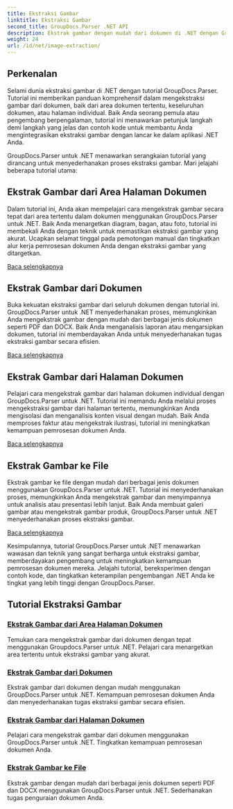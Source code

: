 ```yaml
---
title: Ekstraksi Gambar
linktitle: Ekstraksi Gambar
second_title: GroupDocs.Parser .NET API
description: Ekstrak gambar dengan mudah dari dokumen di .NET dengan GroupDocs.Parser. Tingkatkan kemampuan pemrosesan dokumen Anda dengan teknik ekstraksi gambar yang akurat.
weight: 24
url: /id/net/image-extraction/
---
```

## Perkenalan

Selami dunia ekstraksi gambar di .NET dengan tutorial GroupDocs.Parser. Tutorial ini memberikan panduan komprehensif dalam mengekstraksi gambar dari dokumen, baik dari area dokumen tertentu, keseluruhan dokumen, atau halaman individual. Baik Anda seorang pemula atau pengembang berpengalaman, tutorial ini menawarkan petunjuk langkah demi langkah yang jelas dan contoh kode untuk membantu Anda mengintegrasikan ekstraksi gambar dengan lancar ke dalam aplikasi .NET Anda.

GroupDocs.Parser untuk .NET menawarkan serangkaian tutorial yang dirancang untuk menyederhanakan proses ekstraksi gambar. Mari jelajahi beberapa tutorial utama:

## Ekstrak Gambar dari Area Halaman Dokumen
Dalam tutorial ini, Anda akan mempelajari cara mengekstrak gambar secara tepat dari area tertentu dalam dokumen menggunakan GroupDocs.Parser untuk .NET. Baik Anda menargetkan diagram, bagan, atau foto, tutorial ini membekali Anda dengan teknik untuk memastikan ekstraksi gambar yang akurat. Ucapkan selamat tinggal pada pemotongan manual dan tingkatkan alur kerja pemrosesan dokumen Anda dengan ekstraksi gambar yang ditargetkan.

[Baca selengkapnya](./extract-images-from-document-page-area/)

## Ekstrak Gambar dari Dokumen
Buka kekuatan ekstraksi gambar dari seluruh dokumen dengan tutorial ini. GroupDocs.Parser untuk .NET menyederhanakan proses, memungkinkan Anda mengekstrak gambar dengan mudah dari berbagai jenis dokumen seperti PDF dan DOCX. Baik Anda menganalisis laporan atau mengarsipkan dokumen, tutorial ini memberdayakan Anda untuk menyederhanakan tugas ekstraksi gambar secara efisien.

[Baca selengkapnya](./extract-images-from-document/)

## Ekstrak Gambar dari Halaman Dokumen
Pelajari cara mengekstrak gambar dari halaman dokumen individual dengan GroupDocs.Parser untuk .NET. Tutorial ini memandu Anda melalui proses mengekstraksi gambar dari halaman tertentu, memungkinkan Anda mengisolasi dan menganalisis konten visual dengan mudah. Baik Anda memproses faktur atau mengekstrak ilustrasi, tutorial ini meningkatkan kemampuan pemrosesan dokumen Anda.

[Baca selengkapnya](./extract-images-from-document-page/)

## Ekstrak Gambar ke File
Ekstrak gambar ke file dengan mudah dari berbagai jenis dokumen menggunakan GroupDocs.Parser untuk .NET. Tutorial ini menyederhanakan proses, memungkinkan Anda mengekstrak gambar dan menyimpannya untuk analisis atau presentasi lebih lanjut. Baik Anda membuat galeri gambar atau mengekstrak gambar produk, GroupDocs.Parser untuk .NET menyederhanakan proses ekstraksi gambar.

[Baca selengkapnya](./extract-images-to-files/)

Kesimpulannya, tutorial GroupDocs.Parser untuk .NET menawarkan wawasan dan teknik yang sangat berharga untuk ekstraksi gambar, memberdayakan pengembang untuk meningkatkan kemampuan pemrosesan dokumen mereka. Jelajahi tutorial, bereksperimen dengan contoh kode, dan tingkatkan keterampilan pengembangan .NET Anda ke tingkat yang lebih tinggi dengan GroupDocs.Parser.
## Tutorial Ekstraksi Gambar
### [Ekstrak Gambar dari Area Halaman Dokumen](./extract-images-from-document-page-area/)
Temukan cara mengekstrak gambar dari dokumen dengan tepat menggunakan Groupdocs.Parser untuk .NET. Pelajari cara menargetkan area tertentu untuk ekstraksi gambar yang akurat.
### [Ekstrak Gambar dari Dokumen](./extract-images-from-document/)
Ekstrak gambar dari dokumen dengan mudah menggunakan GroupDocs.Parser untuk .NET. Kemampuan pemrosesan dokumen Anda dan menyederhanakan tugas ekstraksi gambar secara efisien.
### [Ekstrak Gambar dari Halaman Dokumen](./extract-images-from-document-page/)
Pelajari cara mengekstrak gambar dari dokumen menggunakan GroupDocs.Parser untuk .NET. Tingkatkan kemampuan pemrosesan dokumen Anda.
### [Ekstrak Gambar ke File](./extract-images-to-files/)
Ekstrak gambar dengan mudah dari berbagai jenis dokumen seperti PDF dan DOCX menggunakan GroupDocs.Parser untuk .NET. Sederhanakan tugas penguraian dokumen Anda.